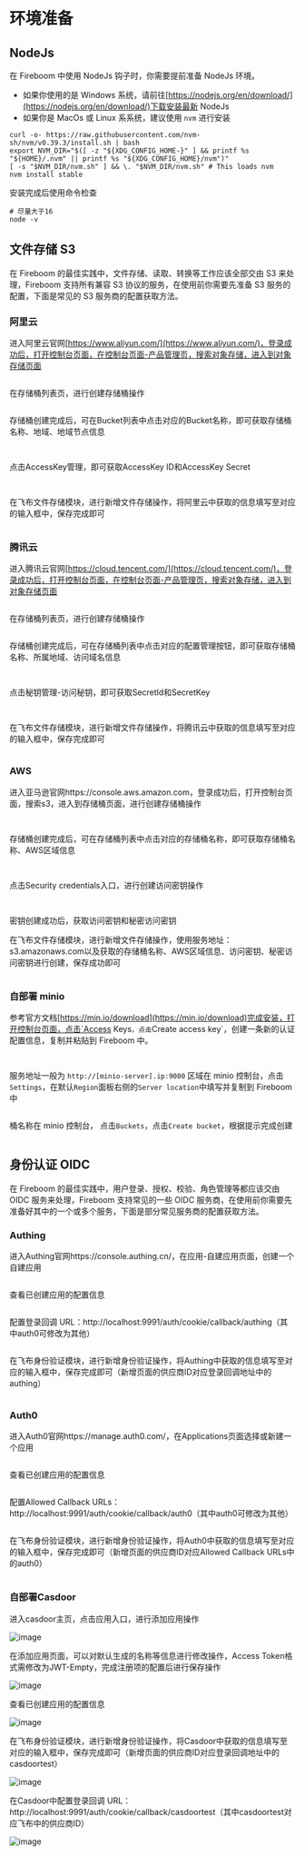 # 环境准备

## NodeJs

在 Fireboom 中使用 NodeJs 钩子时，你需要提前准备 NodeJs 环境。

* 如果你使用的是 Windows 系统，请前往[https://nodejs.org/en/download/](https://nodejs.org/en/download/)下载安装最新 NodeJs
* 如果你是 MacOs 或 Linux 系系统，建议使用 `nvm` 进行安装

```console
curl -o- https://raw.githubusercontent.com/nvm-sh/nvm/v0.39.3/install.sh | bash
export NVM_DIR="$([ -z "${XDG_CONFIG_HOME-}" ] && printf %s "${HOME}/.nvm" || printf %s "${XDG_CONFIG_HOME}/nvm")"
[ -s "$NVM_DIR/nvm.sh" ] && \. "$NVM_DIR/nvm.sh" # This loads nvm
nvm install stable
```

安装完成后使用命令检查

```console
# 尽量大于16
node -v
```

## 文件存储 S3

在 Fireboom 的最佳实践中，文件存储、读取、转换等工作应该全部交由 S3 来处理，Fireboom 支持所有兼容 S3 协议的服务，在使用前你需要先准备 S3 服务的配置，下面是常见的 S3 服务商的配置获取方法。

### 阿里云

进入阿里云官网[https://www.aliyun.com/](https://www.aliyun.com/)，登录成功后，打开控制台页面，在控制台页面-产品管理页，搜索对象存储，进入到对象存储页面

<figure><img src=".gitbook/assets/image (36).png" alt=""><figcaption></figcaption></figure>

在存储桶列表页，进行创建存储桶操作

<figure><img src=".gitbook/assets/image (6) (3).png" alt=""><figcaption></figcaption></figure>

存储桶创建完成后，可在Bucket列表中点击对应的Bucket名称，即可获取存储桶名称、地域、地域节点信息

<figure><img src=".gitbook/assets/image (13).png" alt=""><figcaption></figcaption></figure>

<figure><img src=".gitbook/assets/image (33).png" alt=""><figcaption></figcaption></figure>

&#x20;

点击AccessKey管理，即可获取AccessKey ID和AccessKey Secret

<figure><img src=".gitbook/assets/image (23).png" alt=""><figcaption></figcaption></figure>

<figure><img src=".gitbook/assets/image (31).png" alt=""><figcaption></figcaption></figure>

在飞布文件存储模块，进行新增文件存储操作，将阿里云中获取的信息填写至对应的输入框中，保存完成即可

<figure><img src=".gitbook/assets/image (5).png" alt=""><figcaption></figcaption></figure>

### 腾讯云

进入腾讯云官网[https://cloud.tencent.com/](https://cloud.tencent.com/)，登录成功后，打开控制台页面，在控制台页面-产品管理页，搜索对象存储，进入到对象存储页面

<figure><img src=".gitbook/assets/image (26).png" alt=""><figcaption></figcaption></figure>

在存储桶列表页，进行创建存储桶操作

<figure><img src=".gitbook/assets/image (1) (2).png" alt=""><figcaption></figcaption></figure>

存储桶创建完成后，可在存储桶列表中点击对应的配置管理按钮，即可获取存储桶名称、所属地域、访问域名信息

<figure><img src=".gitbook/assets/image (15).png" alt=""><figcaption></figcaption></figure>

<figure><img src=".gitbook/assets/image (38).png" alt=""><figcaption></figcaption></figure>

&#x20;

点击秘钥管理-访问秘钥，即可获取SecretId和SecretKey

<figure><img src=".gitbook/assets/image (24).png" alt=""><figcaption></figcaption></figure>

<figure><img src=".gitbook/assets/image (27).png" alt=""><figcaption></figcaption></figure>

在飞布文件存储模块，进行新增文件存储操作，将腾讯云中获取的信息填写至对应的输入框中，保存完成即可

<figure><img src=".gitbook/assets/image (1) (2) (2).png" alt=""><figcaption></figcaption></figure>

### AWS

进入亚马逊官网https://console.aws.amazon.com，登录成功后，打开控制台页面，搜索s3，进入到存储桶页面，进行创建存储桶操作

&#x20;

<figure><img src=".gitbook/assets/image (35).png" alt=""><figcaption></figcaption></figure>

<figure><img src=".gitbook/assets/image (30).png" alt=""><figcaption></figcaption></figure>

存储桶创建完成后，可在存储桶列表中点击对应的存储桶名称，即可获取存储桶名称、AWS区域信息

<figure><img src=".gitbook/assets/image (18).png" alt=""><figcaption></figcaption></figure>

<figure><img src=".gitbook/assets/image (32).png" alt=""><figcaption></figcaption></figure>

&#x20;

点击Security credentials入口，进行创建访问密钥操作

<figure><img src=".gitbook/assets/image (16).png" alt=""><figcaption></figcaption></figure>

<figure><img src=".gitbook/assets/image (39).png" alt=""><figcaption></figcaption></figure>

密钥创建成功后，获取访问密钥和秘密访问密钥

在飞布文件存储模块，进行新增文件存储操作，使用服务地址：s3.amazonaws.com以及获取的存储桶名称、AWS区域信息、访问密钥、秘密访问密钥进行创建，保存成功即可

<figure><img src=".gitbook/assets/image (29).png" alt=""><figcaption></figcaption></figure>

### 自部署 minio

参考官方文档[https://min.io/download](https://min.io/download)完成安装，打开控制台页面，点击`Access Keys`，点击`Create access key`，创建一条新的认证配置信息，复制并粘贴到 Fireboom 中。&#x20;

<figure><img src=".gitbook/assets/minio-create.jpg" alt=""><figcaption></figcaption></figure>

<figure><img src=".gitbook/assets/minio-key.jpg" alt=""><figcaption></figcaption></figure>

服务地址一般为 `http://[minio-server].ip:9000` 区域在 minio 控制台，点击`Settings`，在默认`Region`面板右侧的`Server location`中填写并复制到 Fireboom中&#x20;

&#x20;

<figure><img src=".gitbook/assets/minio-region.png" alt=""><figcaption></figcaption></figure>

桶名称在 minio 控制台， 点击`Buckets`，点击`Create bucket`，根据提示完成创建&#x20;

<figure><img src=".gitbook/assets/minio-bucket.jpg" alt=""><figcaption></figcaption></figure>

## 身份认证 OIDC

在 Fireboom 的最佳实践中，用户登录、授权、校验、角色管理等都应该交由 OIDC 服务来处理，Fireboom 支持常见的一些 OIDC 服务商，在使用前你需要先准备好其中的一个或多个服务，下面是部分常见服务商的配置获取方法。

### Authing

进入Authing官网https://console.authing.cn/，在应用-自建应用页面，创建一个自建应用

<figure><img src=".gitbook/assets/image (4) (4).png" alt=""><figcaption></figcaption></figure>

查看已创建应用的配置信息

<figure><img src=".gitbook/assets/image (34).png" alt=""><figcaption></figcaption></figure>

配置登录回调 URL：http://localhost:9991/auth/cookie/callback/authing（其中auth0可修改为其他）

<figure><img src=".gitbook/assets/image (11).png" alt=""><figcaption></figcaption></figure>

在飞布身份验证模块，进行新增身份验证操作，将Authing中获取的信息填写至对应的输入框中，保存完成即可（新增页面的供应商ID对应登录回调地址中的authing）

<figure><img src=".gitbook/assets/image (37).png" alt=""><figcaption></figcaption></figure>

&#x20;

### Auth0

进入Auth0官网https://manage.auth0.com/，在Applications页面选择或新建一个应用

<figure><img src=".gitbook/assets/image (2) (3).png" alt=""><figcaption></figcaption></figure>

&#x20;

查看已创建应用的配置信息

&#x20;

<figure><img src=".gitbook/assets/image (28).png" alt=""><figcaption></figcaption></figure>

&#x20;

配置Allowed Callback URLs：http://localhost:9991/auth/cookie/callback/auth0（其中auth0可修改为其他）

&#x20;

<figure><img src=".gitbook/assets/image (19).png" alt=""><figcaption></figcaption></figure>

在飞布身份验证模块，进行新增身份验证操作，将Auth0中获取的信息填写至对应的输入框中，保存完成即可（新增页面的供应商ID对应Allowed Callback URLs中的auth0）

<figure><img src=".gitbook/assets/image (20).png" alt=""><figcaption></figcaption></figure>

### 自部署Casdoor

进入casdoor主页，点击应用入口，进行添加应用操作

![image](.gitbook/assets/casdoor1.png)

在添加应用页面，可以对默认生成的名称等信息进行修改操作，Access Token格式需修改为JWT-Empty，完成注册项的配置后进行保存操作

![image](.gitbook/assets/casdoor2.png)

查看已创建应用的配置信息

![image](.gitbook/assets/casdoor3.png)

在飞布身份验证模块，进行新增身份验证操作，将Casdoor中获取的信息填写至对应的输入框中，保存完成即可（新增页面的供应商ID对应登录回调地址中的casdoortest）

![image](.gitbook/assets/casdoor4.png)

在Casdoor中配置登录回调 URL：http://localhost:9991/auth/cookie/callback/casdoortest（其中casdoortest对应飞布中的供应商ID）

![image](https://user-images.githubusercontent.com/31681290/231049076-f35f1a23-de64-4758-8a7a-c72b648a273e.png)
